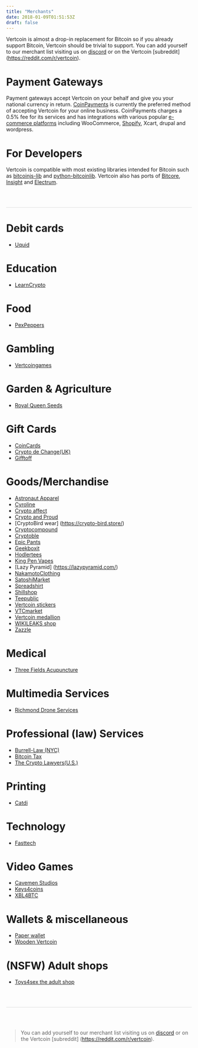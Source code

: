 ```yaml
---
title: "Merchants"
date: 2018-01-09T01:51:53Z
draft: false
---
```




Vertcoin is almost a drop-in replacement for Bitcoin so if you already support Bitcoin, Vertcoin should be trivial to support. You can add yourself to our merchant list visiting us on [discord](https://discord.gg/vertcoin) or on the Vertcoin [subreddit] (https://reddit.com/r/vertcoin).


# Payment Gateways

Payment gateways accept Vertcoin on your behalf and give you your national currency in return. <a href="https://www.coinpayments.net/" target="_blank">CoinPayments</a> is currently the preferred method of accepting Vertcoin for your online business. CoinPayments charges a 0.5% fee for its services and has integrations with various popular <a href="https://www.coinpayments.net/merchant-tools-plugins" target="_blank">e-commerce platforms</a> including WooCommerce, <a href="https://www.coinpayments.net/shopify/" target="_blank">Shopify</a>, Xcart, drupal and wordpress.

# For Developers

Vertcoin is compatible with most existing libraries intended for Bitcoin such as <a href="https://github.com/bitcoinjs/bitcoinjs-lib" target="_blank">bitcoinjs-lib</a> and <a href="https://github.com/petertodd/python-bitcoinlib" target="_blank">python-bitcoinlib</a>. Vertcoin also has ports of <a href="https://github.com/vertcoin-project/vertcore" target="_blank">Bitcore</a>, <a href="https://insight.vertcoin.org" target="_blank">Insight</a> and <a href="https://github.com/kyuupichan/electrumx" target="_blank">Electrum</a>.


<div style="max-width: 794px; height: 1px; background: #dadada; margin-top: 60px;"></div>



# Debit cards
* [Uquid](https://uquid.com/altcoin-debit-card)

# Education
* [LearnCrypto](https://learncrypto.io/)

# Food
* [PexPeppers](https://www.pexpeppers.com/)

# Gambling
* [Vertcoingames](https://vertcoingames.com/)

# Garden & Agriculture
* [Royal Queen Seeds](https://www.royalqueenseeds.com/)

# Gift Cards
* [CoinCards](https://coincards.ca/)
* [Crypto de Change(UK)](https://www.cryptodechange.com/?currency=vtc)
* [Gifftoff](https://giftoff.com/)

# Goods/Merchandise
* [Astronaut Apparel](https://astronautapparel.com/)
* [Cyroline](https://www.cyroline.de/)
* [Crypto affect](https://www.cryptoaffect.com/collections/vertcoin-merchandise-apparel-and-gifts)
* [Crypto and Proud](https://www.cryptoandproud.com/)
* [CryptoBird wear] (https://crypto-bird.store/)
* [Cryptocompound](https://www.cryptocompound.com/collections/vertcoin)
* [Cryptoble](https://cryptoble.win/)
* [Epic Pants](https://epicpants.com/)
* [Geekboxit](https://geekboxit.com/product/vertcoin-t-shirt/)
* [Hodlertees](http://hodlertees.com/)
* [King Pen Vapes](http://KingPenVapes.com)
* [Lazy Pyramid] (https://lazypyramid.com/)
* [NakamotoClothing](https://nakamotoclothingco.com/collections/vertcoin)
* [SatoshiMarket](https://satoshimarket.io/)
* [Spreadshirt](https://shop.spreadshirt.com/vertcoinmerch/)
* [Shillshop](https://www.shillshop.com/stickers)
* [Teepublic](https://www.teepublic.com/t-shirt/1891587-vertcoin-crypto)
* [Vertcoin stickers](http://redbubble.com/de/shop/vertcoin+stickers)
* [VTCmarket](https://vtcmarket.com)
* [Vertcoin medallion](http://jzzsxm.ecwid.com)
* [WIKILEAKS shop](https://wikileaks.shop)
* [Zazzle](https://www.zazzle.com/vertcoin+tshirts)

# Medical
* [Three Fields Acupuncture](http://www.threefieldsacupuncture.com/)
 
# Multimedia Services
* [Richmond Drone Services](http://www.richmonddroneservices.com/)

# Professional (law) Services
* [Burrell-Law (NYC)](https://burrell-law.com/)
* [Bitcoin Tax](https://bitcoin.tax/)
* [The Crypto Lawyers(U.S.)](https://thecryptolawyers.com/)

# Printing
* [Catdi](https://www.catdi.com/)

# Technology
* [Fasttech](https://www.fasttech.com/)

# Video Games
* [Cavemen Studios](http://www.cavemenstudios.com/index.php#games)
* [Keys4coins](https://www.keys4coins.com/)
* [XBL4BTC](https://xbl4btc.com)

# Wallets & miscellaneous
* [Paper wallet](https://www.reddit.com/r/vertcoin/comments/6ywwjg/i_designed_vertcoin_public_and_private_wallets/)
* [Wooden Vertcoin](https://www.etsy.com/listing/568026663/custom-etched-wooden-vertcoin-with-your?ga_order=most_relevant&amp;ga_search_type=all&amp;ga_view_type=gallery&amp;ga_search_query=vertcoin&amp;ref=s)

# (NSFW) Adult shops
* [Toys4sex  the adult shop ](http://toys4sex.com.au/)

<div style="max-width: 794px; height: 1px; background: #dadada; margin-top: 60px; margin-bottom: 60px;"></div>


> You can add yourself to our merchant list visiting us on [discord](https://discord.gg/vertcoin) or on the Vertcoin [subreddit] (https://reddit.com/r/vertcoin).
